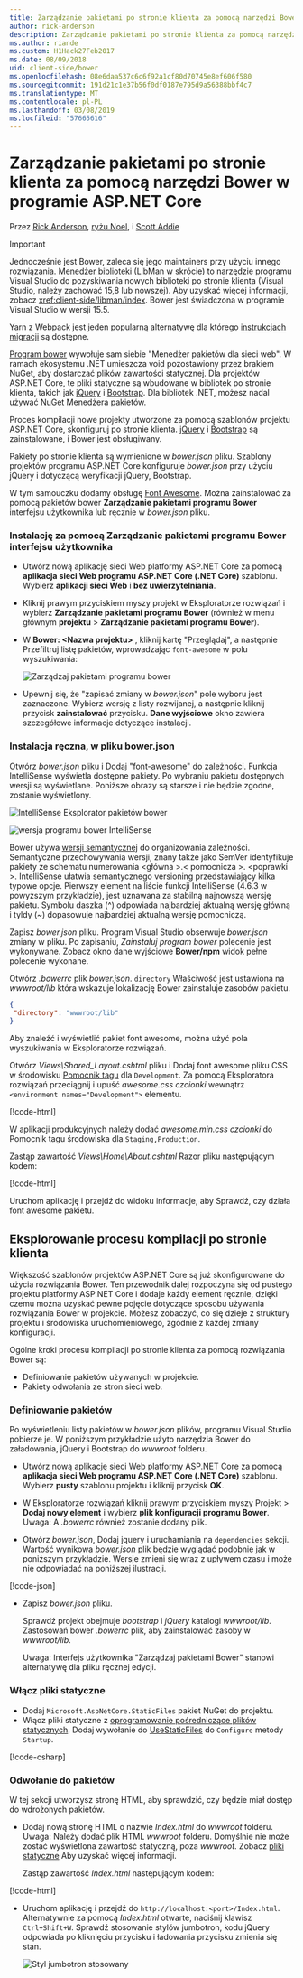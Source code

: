 ```yaml
---
title: Zarządzanie pakietami po stronie klienta za pomocą narzędzi Bower w programie ASP.NET Core
author: rick-anderson
description: Zarządzanie pakietami po stronie klienta za pomocą narzędzi Bower.
ms.author: riande
ms.custom: H1Hack27Feb2017
ms.date: 08/09/2018
uid: client-side/bower
ms.openlocfilehash: 08e6daa537c6c6f92a1cf80d70745e8ef606f580
ms.sourcegitcommit: 191d21c1e37b56f0df0187e795d9a56388bbf4c7
ms.translationtype: MT
ms.contentlocale: pl-PL
ms.lasthandoff: 03/08/2019
ms.locfileid: "57665616"
---
```

# <a name="manage-client-side-packages-with-bower-in-aspnet-core"></a>Zarządzanie pakietami po stronie klienta za pomocą narzędzi Bower w programie ASP.NET Core

Przez [Rick Anderson](https://twitter.com/RickAndMSFT), [ryżu Noel](https://twitter.com/noelrice1), i [Scott Addie](https://scottaddie.com)

> [!IMPORTANT]
> Jednocześnie jest Bower, zaleca się jego maintainers przy użyciu innego rozwiązania. [Menedżer biblioteki](https://blogs.msdn.microsoft.com/webdev/2018/04/18/what-happened-to-bower/) (LibMan w skrócie) to narzędzie programu Visual Studio do pozyskiwania nowych biblioteki po stronie klienta (Visual Studio, należy zachować 15,8 lub nowszej). Aby uzyskać więcej informacji, zobacz <xref:client-side/libman/index>. Bower jest świadczona w programie Visual Studio w wersji 15.5.
>
> Yarn z Webpack jest jeden popularną alternatywę dla którego [instrukcjach migracji](https://bower.io/blog/2017/how-to-migrate-away-from-bower/) są dostępne.

[Program bower](https://bower.io/) wywołuje sam siebie "Menedżer pakietów dla sieci web". W ramach ekosystemu .NET umieszcza void pozostawiony przez brakiem NuGet, aby dostarczać plików zawartości statycznej. Dla projektów ASP.NET Core, te pliki statyczne są wbudowane w bibliotek po stronie klienta, takich jak [jQuery](http://jquery.com/) i [Bootstrap](http://getbootstrap.com/). Dla bibliotek .NET, możesz nadal używać [NuGet](https://www.nuget.org/) Menedżera pakietów.

Proces kompilacji nowe projekty utworzone za pomocą szablonów projektu ASP.NET Core, skonfiguruj po stronie klienta. [jQuery](http://jquery.com/) i [Bootstrap](http://getbootstrap.com/) są zainstalowane, i Bower jest obsługiwany.

Pakiety po stronie klienta są wymienione w *bower.json* pliku. Szablony projektów programu ASP.NET Core konfiguruje *bower.json* przy użyciu jQuery i dotyczącą weryfikacji jQuery, Bootstrap.

W tym samouczku dodamy obsługę [Font Awesome](http://fontawesome.io). Można zainstalować za pomocą pakietów bower **Zarządzanie pakietami programu Bower** interfejsu użytkownika lub ręcznie w *bower.json* pliku.

### <a name="installation-via-manage-bower-packages-ui"></a>Instalację za pomocą Zarządzanie pakietami programu Bower interfejsu użytkownika

* Utwórz nową aplikację sieci Web platformy ASP.NET Core za pomocą **aplikacja sieci Web programu ASP.NET Core (.NET Core)** szablonu. Wybierz **aplikacji sieci Web** i **bez uwierzytelniania**.

* Kliknij prawym przyciskiem myszy projekt w Eksploratorze rozwiązań i wybierz **Zarządzanie pakietami programu Bower** (również w menu głównym **projektu** > **Zarządzanie pakietami programu Bower**).

* W **Bower: \<Nazwa projektu\>**  , kliknij kartę "Przeglądaj", a następnie Przefiltruj listę pakietów, wprowadzając `font-awesome` w polu wyszukiwania:

  ![Zarządzaj pakietami programu bower](bower/_static/manage-bower-packages.png)

* Upewnij się, że "zapisać zmiany w *bower.json*" pole wyboru jest zaznaczone. Wybierz wersję z listy rozwijanej, a następnie kliknij przycisk **zainstalować** przycisku. **Dane wyjściowe** okno zawiera szczegółowe informacje dotyczące instalacji.

### <a name="manual-installation-in-bowerjson"></a>Instalacja ręczna, w pliku bower.json

Otwórz *bower.json* pliku i Dodaj "font-awesome" do zależności. Funkcja IntelliSense wyświetla dostępne pakiety. Po wybraniu pakietu dostępnych wersji są wyświetlane. Poniższe obrazy są starsze i nie będzie zgodne, zostanie wyświetlony.

![IntelliSense Eksplorator pakietów bower](bower/_static/add-package.png)

![wersja programu bower IntelliSense](bower/_static/version-intelliSense.png)

Bower używa [wersji semantycznej](http://semver.org/) do organizowania zależności. Semantyczne przechowywania wersji, znany także jako SemVer identyfikuje pakiety ze schematu numerowania \<główna >.\< pomocnicza >. \<poprawki >. IntelliSense ułatwia semantycznego versioning przedstawiający kilka typowe opcje. Pierwszy element na liście funkcji IntelliSense (4.6.3 w powyższym przykładzie), jest uznawana za stabilną najnowszą wersję pakietu. Symbolu daszka (^) odpowiada najbardziej aktualną wersję główną i tyldy (~) dopasowuje najbardziej aktualną wersję pomocniczą.

Zapisz *bower.json* pliku. Program Visual Studio obserwuje *bower.json* zmiany w pliku. Po zapisaniu, *Zainstaluj program bower* polecenie jest wykonywane. Zobacz okno dane wyjściowe **Bower/npm** widok pełne polecenie wykonane.

Otwórz *.bowerrc* plik *bower.json*. `directory` Właściwość jest ustawiona na *wwwroot/lib* która wskazuje lokalizację Bower zainstaluje zasobów pakietu.

```json
{
 "directory": "wwwroot/lib"
}
```

Aby znaleźć i wyświetlić pakiet font awesome, można użyć pola wyszukiwania w Eksploratorze rozwiązań.

Otwórz *Views\Shared\_Layout.cshtml* pliku i Dodaj font awesome pliku CSS w środowisku [Pomocnik tagu](xref:mvc/views/tag-helpers/intro) dla `Development`. Za pomocą Eksploratora rozwiązań przeciągnij i upuść *awesome.css czcionki* wewnątrz `<environment names="Development">` elementu.

[!code-html[](bower/sample/_Layout.cshtml?highlight=4&range=9-13)]

W aplikacji produkcyjnych należy dodać *awesome.min.css czcionki* do Pomocnik tagu środowiska dla `Staging,Production`.

Zastąp zawartość *Views\Home\About.cshtml* Razor pliku następującym kodem:

[!code-html[](bower/sample/About.cshtml)]

Uruchom aplikację i przejdź do widoku informacje, aby Sprawdź, czy działa font awesome pakietu.

## <a name="exploring-the-client-side-build-process"></a>Eksplorowanie procesu kompilacji po stronie klienta

Większość szablonów projektów ASP.NET Core są już skonfigurowane do użycia rozwiązania Bower. Ten przewodnik dalej rozpoczyna się od pustego projektu platformy ASP.NET Core i dodaje każdy element ręcznie, dzięki czemu można uzyskać pewne pojęcie dotyczące sposobu używania rozwiązania Bower w projekcie. Możesz zobaczyć, co się dzieje z struktury projektu i środowiska uruchomieniowego, zgodnie z każdej zmiany konfiguracji.

Ogólne kroki procesu kompilacji po stronie klienta za pomocą rozwiązania Bower są:

* Definiowanie pakietów używanych w projekcie. <!-- once defined, you don't need to download them, VS does -->
* Pakiety odwołania ze stron sieci web.

### <a name="define-packages"></a>Definiowanie pakietów

Po wyświetleniu listy pakietów w *bower.json* plików, programu Visual Studio pobierze je. W poniższym przykładzie użyto narzędzia Bower do załadowania, jQuery i Bootstrap do *wwwroot* folderu.

* Utwórz nową aplikację sieci Web platformy ASP.NET Core za pomocą **aplikacja sieci Web programu ASP.NET Core (.NET Core)** szablonu. Wybierz **pusty** szablonu projektu i kliknij przycisk **OK**.

* W Eksploratorze rozwiązań kliknij prawym przyciskiem myszy Projekt > **Dodaj nowy element** i wybierz **plik konfiguracji programu Bower**. Uwaga: A *.bowerrc* również zostanie dodany plik.

* Otwórz *bower.json*, Dodaj jquery i uruchamiania na `dependencies` sekcji. Wartość wynikowa *bower.json* plik będzie wyglądać podobnie jak w poniższym przykładzie. Wersje zmieni się wraz z upływem czasu i może nie odpowiadać na poniższej ilustracji.

[!code-json[](bower/sample/bower.json?highlight=5,6)]

* Zapisz *bower.json* pliku.

  Sprawdź projekt obejmuje *bootstrap* i *jQuery* katalogi *wwwroot/lib*. Zastosowań bower *.bowerrc* plik, aby zainstalować zasoby w *wwwroot/lib*.

  Uwaga: Interfejs użytkownika "Zarządzaj pakietami Bower" stanowi alternatywę dla pliku ręcznej edycji.

### <a name="enable-static-files"></a>Włącz pliki statyczne

* Dodaj `Microsoft.AspNetCore.StaticFiles` pakiet NuGet do projektu.
* Włącz pliki statyczne z [oprogramowanie pośredniczące plików statycznych](/dotnet/api/microsoft.aspnetcore.builder.staticfileextensions). Dodaj wywołanie do [UseStaticFiles](/dotnet/api/microsoft.aspnetcore.builder.staticfileextensions) do `Configure` metody `Startup`.

[!code-csharp[](bower/sample/Startup.cs?highlight=9)]

### <a name="reference-packages"></a>Odwołanie do pakietów

W tej sekcji utworzysz stronę HTML, aby sprawdzić, czy będzie miał dostęp do wdrożonych pakietów.

* Dodaj nową stronę HTML o nazwie *Index.html* do *wwwroot* folderu. Uwaga: Należy dodać plik HTML *wwwroot* folderu. Domyślnie nie może zostać wyświetlona zawartość statyczną, poza *wwwroot*. Zobacz [pliki statyczne](xref:fundamentals/static-files) Aby uzyskać więcej informacji.

  Zastąp zawartość *Index.html* następującym kodem:

[!code-html[](bower/sample/Index.html)]

* Uruchom aplikację i przejdź do `http://localhost:<port>/Index.html`. Alternatywnie za pomocą *Index.html* otwarte, naciśnij klawisz `Ctrl+Shift+W`. Sprawdź stosowanie stylów jumbotron, kodu jQuery odpowiada po kliknięciu przycisku i ładowania przycisku zmienia się stan.

  ![Styl jumbotron stosowany](bower/_static/jumbotron.png)
